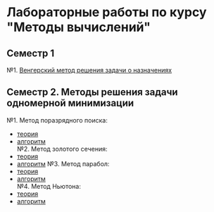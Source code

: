 # Лабораторные работы по курсу "Методы вычислений"
## Семестр 1
№1. [Венгерский метод решения задачи о назначениях](https://github.com/ONDubovickaya/bmstu-CM/blob/main/1%20sem/theory.pdf)
## Семестр 2. Методы решения задачи одномерной минимизации
№1. Метод поразрядного поиска: <br />
* [теория](https://github.com/ONDubovickaya/bmstu-CM/blob/main/2%20sem/lab%201/theory.pdf) <br />
* [алгоритм](https://github.com/ONDubovickaya/bmstu-CM/blob/main/2%20sem/lab%201/algorithm.jpg) <br />
№2. Метод золотого сечения: <br />
* [теория](https://github.com/ONDubovickaya/bmstu-CM/blob/main/2%20sem/lab%202/theory.pdf) <br />
* [алгоритм](https://github.com/ONDubovickaya/bmstu-CM/blob/main/2%20sem/lab%202/algorithm.jpg)
№3. Метод парабол: <br />
* [теория](https://github.com/ONDubovickaya/bmstu-CM/blob/main/2%20sem/lab%203/theory.pdf) <br />
* [алгоритм](https://github.com/ONDubovickaya/bmstu-CM/blob/main/2%20sem/lab%203/algorithm.jpg) <br />
№4. Метод Ньютона: <br />
* [теория](https://github.com/ONDubovickaya/bmstu-CM/blob/main/2%20sem/lab%204/theory.pdf) <br />
* [алгоритм](https://github.com/ONDubovickaya/bmstu-CM/blob/main/2%20sem/lab%204/algorithm.jpg) <br />
